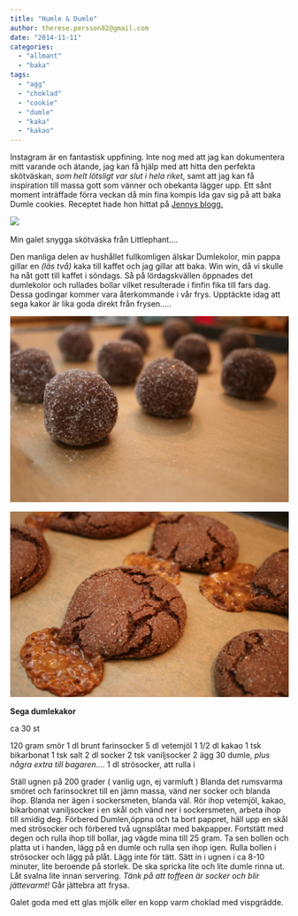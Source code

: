 ```yaml
---
title: "Humle & Dumle"
author: therese.persson82@gmail.com
date: "2014-11-11"
categories: 
  - "allmant"
  - "baka"
tags: 
  - "agg"
  - "choklad"
  - "cookie"
  - "dumle"
  - "kaka"
  - "kakao"
---
```


Instagram är en fantastisk uppfining. Inte nog med att jag kan dokumentera mitt varande och ätande, jag kan få hjälp med att hitta den perfekta skötväskan, _som helt lötsligt var slut i hela riket_, samt att jag kan få inspiration till massa gott som vänner och obekanta lägger upp. Ett sånt moment inträffade förra veckan då min fina kompis Ida gav sig på att baka Dumle cookies. Receptet hade hon hittat på [Jennys blogg.](https://jennysmatblogg.damernasvarld.se/2014/08/27/dumle-kakor/)

![](/static/img/zoom.jpg)

Min galet snygga skötväska från Littlephant....

Den manliga delen av hushållet fullkomligen älskar Dumlekolor, min pappa gillar en _(läs två)_ kaka till kaffet och jag gillar att baka. Win win, då vi skulle ha nåt gott till kaffet i söndags. Så på lördagskvällen öppnades det dumlekolor och rullades bollar vilket resulterade i finfin fika till fars dag. Dessa godingar kommer vara återkommande i vår frys. Upptäckte idag att sega kakor är lika goda direkt från frysen.....

![IMG_6888](/static/img/IMG_6888-1024x682.jpg)

![IMG_6900](/static/img/IMG_6900-1024x682.jpg)

**Sega dumlekakor**

ca 30 st

120 gram smör 1 dl brunt farinsocker 5 dl vetemjöl 1 1/2 dl kakao 1 tsk bikarbonat 1 tsk salt 2 dl socker 2 tsk vaniljsocker 2 ägg 30 dumle, _plus några extra till bagaren...._ 1 dl strösocker, att rulla i

Ställ ugnen på 200 grader ( vanlig ugn, ej varmluft ) Blanda det rumsvarma smöret och farinsockret till en jämn massa, vänd ner socker och blanda ihop. Blanda ner ägen i sockersmeten, blanda väl. Rör ihop vetemjöl, kakao, bikarbonat vaniljsocker i en skål och vänd ner i sockersmeten, arbeta ihop till smidig deg. Förbered Dumlen,öppna och ta bort pappret, häll upp en skål med strösocker och förbered två ugnsplåtar med bakpapper. Fortstätt med degen och rulla ihop till bollar, jag vägde mina till 25 gram. Ta sen bollen och platta ut i handen, lägg på en dumle och rulla sen ihop igen. Rulla bollen i strösocker och lägg på plåt. Lägg inte för tätt. Sätt in i ugnen i ca 8-10 minuter, lite beroende på storlek. De ska spricka lite och lite dumle rinna ut. Låt svalna lite innan servering. _Tänk på att toffeen är socker och blir jättevarmt!_ Går jättebra att frysa.

Galet goda med ett glas mjölk eller en kopp varm choklad med vispgrädde.
